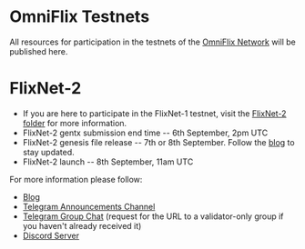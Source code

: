 # OmniFlix Testnets
All resources for participation in the testnets of the [OmniFlix Network](https://OmniFlix.network) will be published here.

# FlixNet-2
- If you are here to participate in the FlixNet-1 testnet, visit the [FlixNet-2 folder](https://github.com/OmniFlix/testnets/tree/main/flixnet-2) for more information.
- FlixNet-2 gentx submission end time -- 6th September, 2pm UTC
- FlixNet-2 genesis file release -- 7th or 8th September. Follow the [blog](https://blog.OmniFlix.network) to stay updated.
- FlixNet-2 launch -- 8th September, 11am UTC

For more information please follow:
- [Blog](https://blog.OmniFlix.network)
- [Telegram Announcements Channel](https://t.me/OmniFlixNetwork)
- [Telegram Group Chat](https://t.me/OmniFlixChat) (request for the URL to a validator-only group if you haven't already received it)
- [Discord Server](https://discord.gg/y27vAh79uU)
